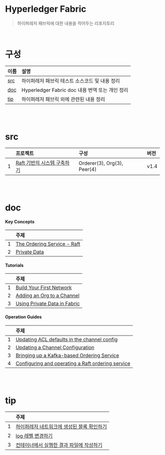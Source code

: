 # Hyperledger Fabric

> 하이퍼레저 패브릭에 대한 내용을 적어두는 리포지토리

<br>

# 구성

| 이름 | 설명 | 
| :--- | :-------- |
| [src](#src) | 하이퍼레저 패브릭 테스트 소스코드 및 내용 정리 |
| [doc](#doc) | Hyperledger Fabric doc 내용 번역 또는 개인 정리 |
| [tip](#tip) | 하이퍼레저 패브릭 외에 관련된 내용 정리 |

<br>
<br>

# src

| | 프로젝트 | 구성 | 버전 | 
| :--: | :------- | :---- | :---- | 
| 1 | [Raft 기반의 시스템 구축하기](/src/v1.4/raft_multi/info.md) | Orderer(3), Org(3), Peer(4) | v1.4 |  

<br>
<br>


# doc 

#### Key Concepts

| | 주제 |
| :--: | :------- |
| 1 | [The Ordering Service - Raft](/doc/key_concept/raft.md) |
| 2 | [Private Data](/doc/key_concept/private_data.md) |

#### Tutorials

| | 주제 |
| :--: | :------- |
| 1 | [Build Your First Network](/doc/tutorials/build_your_first_network.md) |
| 2 | [Adding an Org to a Channel](/doc/tutorials/add_org_to_channel.md) | 
| 3 | [Using Private Data in Fabric](/doc/tutorials/using_private_data_in_fabric.md) | 

#### Operation Guides

| | 주제 |
| :--: | :------- | 
| 1 | [Updating ACL defaults in the channel config](/doc/op_guides/update_acl.md) |
| 2 | [Updating a Channel Configuration](/doc/op_guides/update_channel_configuration.md) |
| 3 | [Bringing up a Kafka-based Ordering Service](/doc/op_guides/kafka_service.md) |
| 4 | [Configuring and operating a Raft ordering service](/doc/op_guides/raft_service.md) |

<br>
<br>

# tip

| | 주제 | 
| :--: | :------- |
| 1 | [하이퍼레저 네트워크에 생성된 블록 확인하기](/tip/block_physical_path.md) 
| 2 | [log 레벨 변경하기](/tip/change_log_level.md)
| 3 | [컨테이너에서 실행한 결과 파일에 작성하기](/tip/get_result_file_from_container.md)


